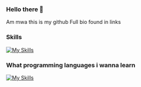 ### Hello there 👋
Am mwa this is my github 
Full bio found in links
### Skills
[![My Skills](https://skillicons.dev/icons?i=html,css)](https://skillicons.dev)

### What programming languages i wanna learn 
[![My Skills](https://skillicons.dev/icons?i=js,lua,python,cpp)](https://skillicons.dev)


